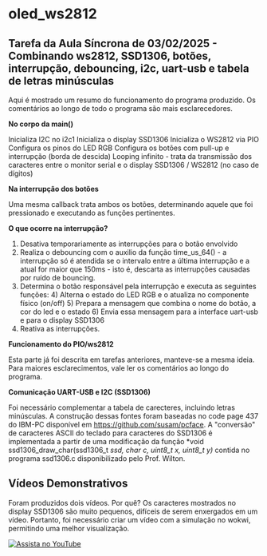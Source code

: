 # oled_ws2812

## Tarefa da Aula Síncrona de 03/02/2025 - Combinando ws2812, SSD1306, botões, interrupção, debouncing, i2c, uart-usb e tabela de letras minúsculas

Aqui é mostrado um resumo do funcionamento do programa produzido. Os comentários ao longo de todo o programa são mais esclarecedores.

**No corpo da main()**

Inicializa I2C no i2c1
Inicializa o display SSD1306
Inicializa o WS2812 via PIO
Configura os pinos do LED RGB
Configura os botões com pull-up e interrupção (borda de descida)
Looping infinito - trata da transmissão dos caracteres entre o monitor serial e o display SSD1306 / WS2812 (no caso de dígitos)

**Na interrupção dos botões**

Uma mesma callback trata ambos os botões, determinando aquele que foi pressionado e executando as funções pertinentes.

**O que ocorre na interrupção?**

1) Desativa temporariamente as interrupções para o botão envolvido
2) Realiza o debouncing com o auxilio da função time_us_64() - a interrupção só é atendida se o intervalo entre a última interrupção e a atual for maior que 150ms - isto é, descarta as interrupções causadas por ruído de bouncing.
3) Determina o botão responsável pela interrupção e executa as seguintes funções:
            4)  Alterna o estado do LED RGB e o atualiza no componente físico (on/off)
            5)  Prepara a mensagem que combina o nome do botão, a cor do led e o estado
            6)  Envia essa mensagem para a interface uart-usb e para o display SSD1306
7) Reativa as interrupções.

**Funcionamento do PIO/ws2812**

Esta parte já foi descrita em tarefas anteriores, manteve-se a mesma ideia. Para maiores esclarecimentos, vale ler os comentários ao longo do programa.

**Comunicação UART-USB e I2C (SSD1306)**

Foi necessário complementar a tabela de carecteres, incluindo letras minúsculas. A construção dessas fontes foram baseadas no code page 437 do IBM-PC disponível em https://github.com/susam/pcface.
A "conversão" de caracteres ASCII do teclado para caracteres do SSD1306 é implementada a partir de uma modificação da função  *void ssd1306_draw_char(ssd1306_t *ssd, char c, uint8_t x, uint8_t y)* contida no programa ssd1306.c disponibilizado pelo Prof. Wilton.

## Vídeos Demonstrativos

Foram produzidos dois vídeos. Por quê?
Os caracteres mostrados no display SSD1306 são muito pequenos, difíceis de serem enxergados em um vídeo. Portanto, foi necessário criar um vídeo com a simulação no wokwi, permitindo uma melhor visualização.


[![Assista no YouTube](https://img.youtube.com/vi/wvjZRoPPudQ/maxresdefault.jpg)](https://youtu.be/wvjZRoPPudQ)



